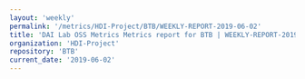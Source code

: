 ```yaml
---
layout: 'weekly'
permalink: '/metrics/HDI-Project/BTB/WEEKLY-REPORT-2019-06-02'
title: 'DAI Lab OSS Metrics Metrics report for BTB | WEEKLY-REPORT-2019-06-02'
organization: 'HDI-Project'
repository: 'BTB'
current_date: '2019-06-02'
---
```

